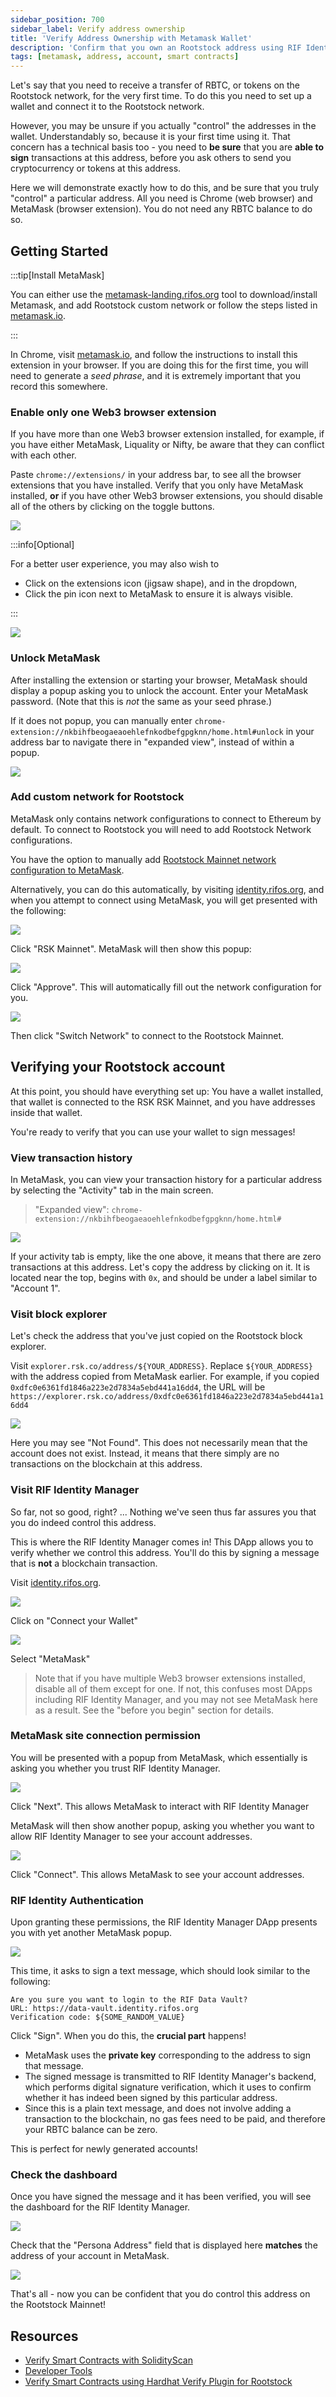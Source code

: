 ```yaml
---
sidebar_position: 700
sidebar_label: Verify address ownership
title: 'Verify Address Ownership with Metamask Wallet'
description: 'Confirm that you own an Rootstock address using RIF Identity Manager'
tags: [metamask, address, account, smart contracts]
---
```


Let's say that you need to receive a transfer of RBTC,
or tokens on the Rootstock network,
for the very first time.
To do this you need to set up a wallet and connect it to the Rootstock network.

However, you may be unsure if you actually "control" the addresses in the wallet.
Understandably so, because it is your first time using it.
That concern has a technical basis too -
you need to **be sure** that you are **able to sign** transactions at this address,
before you ask others to send you cryptocurrency or tokens at this address.

Here we will demonstrate exactly how to do this,
and be sure that you truly "control" a particular address.
All you need is Chrome (web browser) and MetaMask (browser extension).
You do not need any RBTC balance to do so.

## Getting Started

:::tip[Install MetaMask]

You can either use the [metamask-landing.rifos.org](https://metamask-landing.rifos.org/) tool to download/install Metamask, and add Rootstock custom network or follow the steps listed in [metamask.io](https://metamask.io/). 

:::

In Chrome, visit [metamask.io](https://metamask.io/),
and follow the instructions to install this extension in your browser.
If you are doing this for the first time,
you will need to generate a *seed phrase*,
and it is extremely important that you record this somewhere.

### Enable only one Web3 browser extension

If you have more than one Web3 browser extension installed,
for example, if you have either MetaMask, Liquality or Nifty,
be aware that they can conflict with each other.

Paste `chrome://extensions/` in your address bar,
to see all the browser extensions that you have installed.
Verify that you only have MetaMask installed, **or**
if you have other Web3 browser extensions,
you should disable all of the others by clicking on the toggle buttons.

![](/img/developers/verify-address-ownership/rif-identity-metamask-disable-other-web3-extensions.png)

:::info[Optional]

For a better user experience, you may also wish to
- Click on the extensions icon (jigsaw shape), and in the dropdown,
- Click the pin icon next to MetaMask to ensure it is always visible.

:::

![](/img/developers/verify-address-ownership/rif-identity-metamask-pin-extension-dropdown.png)

### Unlock MetaMask

After installing the extension or starting your browser,
MetaMask should display a popup asking you to unlock the account.
Enter your MetaMask password.
(Note that this is *not* the same as your seed phrase.)

If it does not popup, you can manually enter
`chrome-extension://nkbihfbeogaeaoehlefnkodbefgpgknn/home.html#unlock`
in your address bar to navigate there in "expanded view",
instead of within a popup.

![](/img/developers/verify-address-ownership/rif-identity-metamask-unlock.png)

### Add custom network for Rootstock

MetaMask only contains network configurations to connect to Ethereum by default.
To connect to Rootstock you will need to add Rootstock Network configurations.

You have the option to manually add
[Rootstock Mainnet network configuration to MetaMask](/dev-tools/wallets/metamask/).

Alternatively, you can do this automatically,
by visiting [identity.rifos.org](https://identity.rifos.org/),
and when you attempt to connect using MetaMask,
you will get presented with the following:

![](/img/developers/verify-address-ownership/rif-identity-metamask-auto-network-1.png)

Click "RSK Mainnet". MetaMask will then show this popup:

![](/img/developers/verify-address-ownership/rif-identity-metamask-auto-network-2.png)

Click "Approve". This will automatically fill out the network configuration for you.

![](/img/developers/verify-address-ownership/rif-identity-metamask-auto-network-3.png)

Then click "Switch Network" to connect to the Rootstock Mainnet.

## Verifying your Rootstock account

At this point, you should have everything set up:
You have a wallet installed,
that wallet is connected to the RSK RSK Mainnet,
and you have addresses inside that wallet.

You're ready to verify that you can use your wallet to sign messages!

### View transaction history

In MetaMask, you can view your transaction history for a particular address
by selecting the "Activity" tab in the main screen.

> "Expanded view": `chrome-extension://nkbihfbeogaeaoehlefnkodbefgpgknn/home.html#`

![](/img/developers/verify-address-ownership/rif-identity-metamask-transaction-history.png)

If your activity tab is empty, like the one above,
it means that there are zero transactions at this address.
Let's copy the address by clicking on it.
It is located near the top, begins with `0x`,
and should be under a label similar to "Account 1".

###  Visit block explorer

Let's check the address that you've just copied
on the Rootstock block explorer.

Visit `explorer.rsk.co/address/${YOUR_ADDRESS}`.
Replace `${YOUR_ADDRESS}` with the address copied from MetaMask earlier.
For example, if you copied `0xdfc0e6361fd1846a223e2d7834a5ebd441a16dd4`,
the URL will be `https://explorer.rsk.co/address/0xdfc0e6361fd1846a223e2d7834a5ebd441a16dd4`

![](/img/developers/verify-address-ownership/rif-identity-metamask-block-explorer-address-not-found.png)

Here you may see "Not Found".
This does not necessarily mean that the account does not exist.
Instead, it means that there simply are no transactions on the blockchain at this address.

### Visit RIF Identity Manager

So far, not so good, right?
... Nothing we've seen thus far assures you
that you do indeed control this address.

This is where the RIF Identity Manager comes in!
This DApp allows you to verify whether we control this address.
You'll do this by signing a message that is **not** a blockchain transaction.

Visit [identity.rifos.org](https://identity.rifos.org/).

![](/img/developers/verify-address-ownership/rif-identity-metamask-visit.png)

Click on "Connect your Wallet"

![](/img/developers/verify-address-ownership/rif-identity-metamask-connect-wallet.png)

Select "MetaMask"

> Note that if you have multiple Web3 browser extensions installed,
> disable all of them except for one.
> If not, this confuses most DApps including RIF Identity Manager,
> and you may not see MetaMask here as a result.
> See the "before you begin" section for details.

### MetaMask site connection permission

You will be presented with a popup from MetaMask,
which essentially is asking you whether you trust RIF Identity Manager.

![](/img/developers/verify-address-ownership/rif-identity-metamask-connect-site-permission.png)

Click "Next".
This allows MetaMask to interact with RIF Identity Manager

MetaMask will then show another popup,
asking you whether you want to allow RIF Identity Manager
to see your account addresses.

![](/img/developers/verify-address-ownership/rif-identity-metamask-view-addresses-permission.png)

Click "Connect".
This allows MetaMask to see your account addresses.

### RIF Identity Authentication

Upon granting these permissions,
the RIF Identity Manager DApp
presents you with yet another MetaMask popup.

![](/img/developers/verify-address-ownership/rif-identity-metamask-sign-authentication-text-message.png)

This time, it asks to sign a text message,
which should look similar to the following:

```text
Are you sure you want to login to the RIF Data Vault?
URL: https://data-vault.identity.rifos.org
Verification code: ${SOME_RANDOM_VALUE}
```

Click "Sign".
When you do this, the **crucial part** happens!

- MetaMask uses the **private key** corresponding to the address
  to sign that message.
- The signed message is transmitted to RIF Identity Manager's backend,
  which performs digital signature verification,
  which it uses to confirm whether it has indeed been signed by this particular address.
- Since this is a plain text message,
  and does not involve adding a transaction to the blockchain,
  no gas fees need to be paid,
  and therefore your RBTC balance can be zero.

This is perfect for newly generated accounts!

### Check the dashboard

Once you have signed the message and it has been verified,
you will see the dashboard for the RIF Identity Manager.

![](/img/developers/verify-address-ownership/rif-identity-metamask-dashboard.png)

Check that the "Persona Address" field that is displayed here **matches**
the address of your account in MetaMask.

![](/img/developers/verify-address-ownership/rif-identity-metamask-dashboard-persona-address.png)

That's all - now you can be confident that you do control this address on the Rootstock Mainnet!

## Resources

- [Verify Smart Contracts with SolidityScan](https://blog.rootstock.io/noticia/rootstock-guide-to-verifying-smart-contracts-with-solidityscan/)
- [Developer Tools](/dev-tools/)
- [Verify Smart Contracts using Hardhat Verify Plugin for Rootstock](/developers/smart-contracts/verify-smart-contracts/)